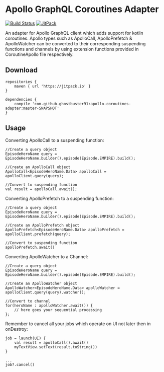 # Apollo GraphQL Coroutines Adapter

[![Build Status](https://travis-ci.org/ghostbuster91/apollo-coroutines-adapter.svg?branch=master)](https://travis-ci.org/ghostbuster91/apollo-coroutines-adapter)
[![JitPack](https://jitpack.io/v/ghostbuster91/apollo-coroutines-adapter.svg)](https://jitpack.io/#ghostbuster91/apollo-coroutines-adapter)

An adapter for Apollo GraphQL client which adds support for kotlin coroutines.
Apollo types such as ApolloCall, ApolloPrefetch & ApolloWatcher can be converted to their 
corresponding suspending functions and channels by using extension functions provided in CoroutineApollo file respectively.

## Download

```
repositories {
    maven { url 'https://jitpack.io' }
}

dependencies {
    compile 'com.github.ghostbuster91:apollo-coroutines-adapter:master-SNAPSHOT'
}
```

## Usage
Converting ApolloCall to a suspending function:

```
//Create a query object
EpisodeHeroName query = EpisodeHeroName.builder().episode(Episode.EMPIRE).build();

//Create an ApolloCall object
ApolloCall<EpisodeHeroName.Data> apolloCall = apolloClient.query(query);

//Convert to suspending function
val result = apolloCall.await();
```

Converting ApolloPrefetch to a suspending function:

```
//Create a query object
EpisodeHeroName query = EpisodeHeroName.builder().episode(Episode.EMPIRE).build();

//Create an ApolloPrefetch object
ApolloPrefetch<EpisodeHeroName.Data> apolloPrefetch = apolloClient.prefetch(query);

//Convert to suspending function
apolloPrefetch.await()
```

Converting ApolloWatcher to a Channel:

```
//Create a query object
EpisodeHeroName query = EpisodeHeroName.builder().episode(Episode.EMPIRE).build();

//Create an ApolloWatcher object
ApolloWatcher<EpisodeHeroName.Data> apolloWatcher = apolloClient.query(query).watcher();

//Convert to channel
for(heroName : apolloWatcher.await()) {
    // here goes your sequential processing
};
```

Remember to cancel all your jobs which operate on UI not later then in onDestroy:

```
job = launch(UI) {
    val result = apolloCall().await()
    myTextView.setText(result.toString())
}

...
job?.cancel()
```